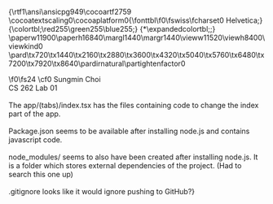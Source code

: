 {\rtf1\ansi\ansicpg949\cocoartf2759
\cocoatextscaling0\cocoaplatform0{\fonttbl\f0\fswiss\fcharset0 Helvetica;}
{\colortbl;\red255\green255\blue255;}
{\*\expandedcolortbl;;}
\paperw11900\paperh16840\margl1440\margr1440\vieww11520\viewh8400\viewkind0
\pard\tx720\tx1440\tx2160\tx2880\tx3600\tx4320\tx5040\tx5760\tx6480\tx7200\tx7920\tx8640\pardirnatural\partightenfactor0

\f0\fs24 \cf0 Sungmin Choi\
CS 262 Lab 01\
\
The app/(tabs)/index.tsx has the files containing code to change the index part of the app.\
\
Package.json seems to be available after installing node.js and contains javascript code.\
\
node_modules/ seems to also have been created after installing node.js. It is a folder which stores external dependencies of the project. (Had to search this one up)\
\
.gitignore looks like it would ignore pushing to GitHub?}
